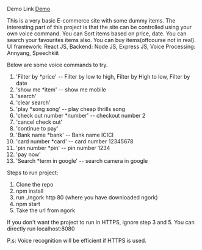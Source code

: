 Demo Link [Demo](https://sandip-fullstack.github.io/Speech-Based-E-commerce/)

This is a very basic E-commerce site with some dummy items. The interesting part of this project is that the site can be controlled using your own voice command. You can Sort items based on price, date. You can search your favourites items also.
You can buy items(offcourse not in real).
UI framework: React JS,
Backend: Node JS, Express JS,
Voice Processing: Annyang, Speechkiit

Below are some voice commands to try.
1. 'Filter by *price' -- Filter by low to high, Filter by High to low, Filter by date
2. 'show me *item' -- show me mobile
3. 'search'
4. 'clear search'
5. 'play *song song' -- play cheap thrills song
6. 'check out number *number' -- checkout number 2
7. 'cancel check out'
8. 'continue to pay'
9. 'Bank name *bank' -- Bank name ICICI
10. 'card number *card' -- card number 12345678
11. 'pin number *pin' -- pin number 1234
12. 'pay now'
13. 'Search *term in google' -- search camera in google

Steps to run project:
1. Clone the repo
2. npm install
3. run ./ngork http 80 (where you have downloaded ngork)
4. npm start
5. Take the url from ngork

If you don't want the project to run in HTTPS, ignore step 3 and 5. You can directly run localhost:8080

P.s: Voice recognition will be efficient if HTTPS is used.
